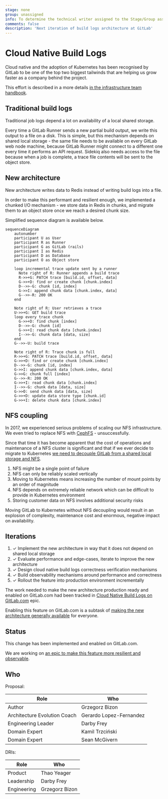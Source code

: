 ```yaml
---
stage: none
group: unassigned
info: To determine the technical writer assigned to the Stage/Group associated with this page, see https://about.gitlab.com/handbook/engineering/ux/technical-writing/#designated-technical-writers
comments: false
description: 'Next iteration of build logs architecture at GitLab'
---
```


# Cloud Native Build Logs

Cloud native and the adoption of Kubernetes has been recognised by GitLab to be
one of the top two biggest tailwinds that are helping us grow faster as a
company behind the project.

This effort is described in a more details [in the infrastructure team
handbook](https://about.gitlab.com/handbook/engineering/infrastructure/production/kubernetes/gitlab-com/).

## Traditional build logs

Traditional job logs depend a lot on availability of a local shared storage.

Every time a GitLab Runner sends a new partial build output, we write this
output to a file on a disk. This is simple, but this mechanism depends on
shared local storage - the same file needs to be available on every GitLab web
node machine, because GitLab Runner might connect to a different one every time
it performs an API request. Sidekiq also needs access to the file because when
a job is complete, a trace file contents will be sent to the object store.

## New architecture

New architecture writes data to Redis instead of writing build logs into a
file.

In order to make this performant and resilient enough, we implemented a chunked
I/O mechanism - we store data in Redis in chunks, and migrate them to an object
store once we reach a desired chunk size.

Simplified sequence diagram is available below.

```mermaid
sequenceDiagram
    autonumber
    participant U as User
    participant R as Runner
    participant G as GitLab (rails)
    participant I as Redis
    participant D as Database
    participant O as Object store

    loop incremental trace update sent by a runner
      Note right of R: Runner appends a build trace
      R->>+G: PATCH trace [build.id, offset, data]
      G->>+D: find or create chunk [chunk.index]
      D-->>-G: chunk [id, index]
      G->>I: append chunk data [chunk.index, data]
      G-->>-R: 200 OK
    end

    Note right of R: User retrieves a trace
    U->>+G: GET build trace
    loop every trace chunk
      G->>+D: find chunk [index]
      D-->>-G: chunk [id]
      G->>+I: read chunk data [chunk.index]
      I-->>-G: chunk data [data, size]
    end
    G-->>-U: build trace

    Note right of R: Trace chunk is full
    R->>+G: PATCH trace [build.id, offset, data]
    G->>+D: find or create chunk [chunk.index]
    D-->>-G: chunk [id, index]
    G->>I: append chunk data [chunk.index, data]
    G->>G: chunk full [index]
    G-->>-R: 200 OK
    G->>+I: read chunk data [chunk.index]
    I-->>-G: chunk data [data, size]
    G->>O: send chunk data [data, size]
    G->>+D: update data store type [chunk.id]
    G->>+I: delete chunk data [chunk.index]
```

## NFS coupling

In 2017, we experienced serious problems of scaling our NFS infrastructure. We
even tried to replace NFS with
[CephFS](https://docs.ceph.com/docs/master/cephfs/) - unsuccessfully.

Since that time it has become apparent that the cost of operations and
maintenance of a NFS cluster is significant and that if we ever decide to
migrate to Kubernetes [we need to decouple GitLab from a shared local storage
and
NFS](https://gitlab.com/gitlab-org/gitlab-pages/-/issues/426#note_375646396).

1. NFS might be a single point of failure
1. NFS can only be reliably scaled vertically
1. Moving to Kubernetes means increasing the number of mount points by an order
   of magnitude
1. NFS depends on extremely reliable network which can be difficult to provide
   in Kubernetes environment
1. Storing customer data on NFS involves additional security risks

Moving GitLab to Kubernetes without NFS decoupling would result in an explosion
of complexity, maintenance cost and enormous, negative impact on availability.

## Iterations

1. ✓ Implement the new architecture in way that it does not depend on shared local storage
1. ✓ Evaluate performance and edge-cases, iterate to improve the new architecture
1. ✓ Design cloud native build logs correctness verification mechanisms
1. ✓ Build observability mechanisms around performance and correctness
1. ✓ Rollout the feature into production environment incrementally

The work needed to make the new architecture production ready and enabled on
GitLab.com had been tracked in [Cloud Native Build Logs on
GitLab.com](https://gitlab.com/groups/gitlab-org/-/epics/4275) epic.

Enabling this feature on GitLab.com is a subtask of [making the new
architecture generally
available](https://gitlab.com/groups/gitlab-org/-/epics/3791) for everyone.

## Status

This change has been implemented and enabled on GitLab.com.

We are working on [an epic to make this feature more resilient and observable](https://gitlab.com/groups/gitlab-org/-/epics/4860).

## Who

Proposal:

<!-- vale gitlab.Spelling = NO -->

| Role                         | Who
|------------------------------|-------------------------|
| Author                       |     Grzegorz Bizon      |
| Architecture Evolution Coach | Gerardo Lopez-Fernandez |
| Engineering Leader           |       Darby Frey        |
| Domain Expert                |     Kamil Trzciński     |
| Domain Expert                |      Sean McGivern      |

DRIs:

| Role                         | Who
|------------------------------|------------------------|
| Product                      |      Thao Yeager       |
| Leadership                   |       Darby Frey       |
| Engineering                  |     Grzegorz Bizon     |

<!-- vale gitlab.Spelling = YES -->
